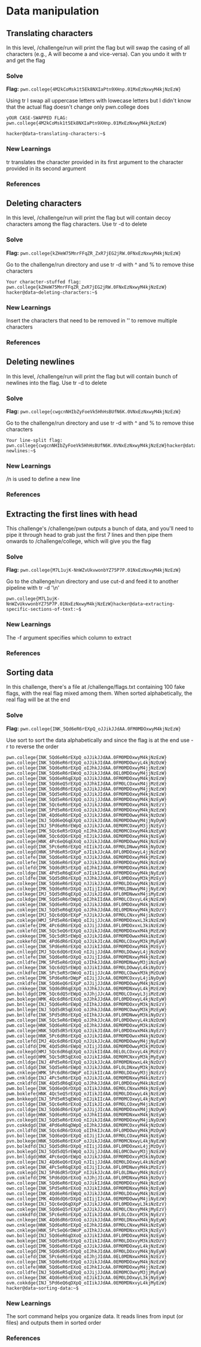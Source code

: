 # Data manipulation

## Translating characters
In this level, /challenge/run will print the flag but will swap the casing of all characters (e.g., A will become a and vice-versa). Can you undo it with tr and get the flag

### Solve
**Flag:** `pwn.college{4M2kCoMsk1t5Ek8NXIaPtn9XHnp.01MxEzNxwyM4kjNzEzW}`

Using tr I swap all uppercase letters with lowecase letters but I didn't know that the actual flag doesn't change only pwn.college does

```hacker@data~translating-characters:~$ /challenge/run | tr ABCDEFGHIJKLMNOPQRSTUVWXYZabcdefghijklmnopqrstuvwxyz abcdefghijklmnopqrstuvwxyzABCDEFGHIJKLMNOPQRSTUVWXYZ
yOUR CASE-SWAPPED FLAG:
pwn.college{4M2kCoMsk1t5Ek8NXIaPtn9XHnp.01MxEzNxwyM4kjNzEzW}

hacker@data~translating-characters:~$ 
```

### New Learnings
tr translates the character provided in its first argument to the character provided in its second argument

### References



## Deleting characters
In this level, /challenge/run will print the flag but will contain decoy characters among the flag characters. Use tr -d to delete

### Solve
**Flag:** `pwn.college{kZHeW75MnrFFqZR_ZxR7jEG2jRW.0FNxEzNxwyM4kjNzEzW}`

Go to the challenge/run directory and use tr -d with ^ and % to remove thise characters 

```hacker@data~deleting-characters:~$ /challenge/run | tr -d '^%'
Your character-stuffed flag:
pwn.college{kZHeW75MnrFFqZR_ZxR7jEG2jRW.0FNxEzNxwyM4kjNzEzW}
hacker@data~deleting-characters:~$  
```

### New Learnings
Insert the characters that need to be removed in '' to remove multiple characters

### References



## Deleting newlines
In this level, /challenge/run will print the flag but will contain bunch of newlines into the flag. Use tr -d to delete

### Solve
**Flag:** `pwn.college{cwgcnNHIbZyFoeVk5HhHsBUfN6K.0VNxEzNxwyM4kjNzEzW}`

Go to the challenge/run directory and use tr -d with ^ and % to remove thise characters 

```hacker@data~deleting-newlines:~$ /challenge/run | tr -d "\n"
Your line-split flag: pwn.college{cwgcnNHIbZyFoeVk5HhHsBUfN6K.0VNxEzNxwyM4kjNzEzW}hacker@data~deleting-newlines:~$ 
```

### New Learnings
/n is used to define a new line 

### References



## Extracting the first lines with head
This challenge's /challenge/pwn outputs a bunch of data, and you'll need to pipe it through head to grab just the first 7 lines and then pipe them onwards to /challenge/college, which will give you the flag

### Solve
**Flag:** `pwn.college{M7L1ujK-NnWZvUkvwonbYZ75P7P.01NxEzNxwyM4kjNzEzW}`

Go to the challenge/run directory and use cut-d and feed it to another pipeline with tr -d '\n'

```hacker@data~extracting-specific-sections-of-text:~$ /challenge/run | cut -d ' ' -f 2 | tr -d '\n'
pwn.college{M7L1ujK-NnWZvUkvwonbYZ75P7P.01NxEzNxwyM4kjNzEzW}hacker@data~extracting-specific-sections-of-text:~$ 
```

### New Learnings
The -f argument specifies which column to extract

### References



## Sorting data
In this challenge, there's a file at /challenge/flags.txt containing 100 fake flags, with the real flag mixed among them. When sorted alphabetically, the real flag will be at the end

### Solve
**Flag:** `pwn.college{INK_5Qd6eR6rEXpQ_oJJikJJdAA.0FM0MDOxwyM4kjNzEzW}`

Use sort to sort the data alphabetically and since the flag is at the end use -r to reverse the order
```hacker@data~sorting-data:~$ sort -r /challenge/flags.txt
pwn.college{INK_5Qd6eR6rEXpQ_oJJikJJdAA.0FM0MDOxwyM4kjNzEzW}
pwn.college{INK_5Qd6eR6rEXpQ_oJJikJIdAA.0FM0MDOwvyL4kjNzDzW}
pwn.college{INK_5Qd6eR6rEXpQ_oIJhkJJdAA.0FM0MDOxwyM4jjNzEzW}
pwn.college{INK_5Qd6eR6rEWoQ_oJJikJJdAA.0EL0MDOxwyM4jjNzEzW}
pwn.college{INK_5Qd6eR6qEXpQ_oJJikJJdAA.0FM0MDOxwyM4kjNzEzW}
pwn.college{INK_5Qd6eQ5rEXpQ_oJJhkIJdAA.0FM0LCOxwxM4jjMzEzW}
pwn.college{INK_5Qd6dR6rEXpQ_oJJikJJdAA.0FM0MDOxwyM4jjNzEzW}
pwn.college{INK_5Qd5eR6rEXpQ_oJJikJIdAA.0FM0MDOxwyM4kjNzEzW}
pwn.college{INK_5Qd5eR6rEXpQ_oJJijJJdAA.0FM0MDOxwyM4kjNzEyW}
pwn.college{INK_5Qc6eR6rEXpQ_oJJikJJdAA.0FM0MDOxwyM4kjNzEzV}
pwn.college{INK_5Pd5eR6rEXoQ_oJJikJJdAA.0FM0MDOxwyM4kjNzEzW}
pwn.college{INK_4Qd6eR6rEXpQ_oJJikJJdAA.0FM0MDOwwyM4kjNzDzW}
pwn.college{INJ_5Qd6eQ6qEXpQ_oJJikJIdAA.0EM0MDOwwyM4jjNyDyW}
pwn.college{INJ_5Pd6eR6rEWpQ_oJJikJJcAA.0EM0MCOxwyM3jjNzEyV}
pwn.college{IMK_5Qc6eR5rDXpQ_nIJhkJIdAA.0EM0MCOxwyM4kiNzEyW}
pwn.college{HNK_5Qc6dQ6rEXpQ_nIJikJJdAA.0EM0MDOxwyM4kjNzEyW}
pwn.college{HNK_4Pc6eQ6qEXoQ_oJJikJJdAA.0FM0MDOwwyM4kjNzEzW}
pwn.collegd{INK_5Pc6eR6rEXpQ_nIIikJIcAA.0FM0LDNwwyM4kjNyDzW}
pwn.collegd{HNK_5Pd6eR5rDXpP_oJIikJJcAA.0FL0MDOxwyL4jjNzEzW}
pwn.collefe{INK_5Qd6eR6rEXpQ_nJJikJJdAA.0EM0MDOxwyM4kjMzEzW}
pwn.collefe{INK_5Qd6eR6rEXpP_oJJikJJdAA.0FM0MDOxwyM4kjNzEzW}
pwn.collefd{IMK_5Qd6dR5rEXpQ_oIJhkIJdAA.0FM0MDOxwyM4kiNzEzW}
pwn.colldge{INK_4Pd5eR6qEXoP_oJIikIJcAA.0FM0MDOxwyM4kjNyEzW}
pwn.colldfe{INK_5Qd5dR6rEXpQ_nJJhkJJdAA.0FL0MDOxwyM3kjMzEyV}
pwn.colkege{INK_5Qd6eR6rEXpQ_nJJikJJcAA.0FM0LDOxwyM4kjNzEzW}
pwn.colkege{IMK_5Qd6eR6rDXpQ_oJIijIJdAA.0FM0LDNwwyM4jjNyEzW}
pwn.colkege{IMJ_5Qd5dR6qEXpQ_oJJikJIdAA.0FL0MDNwwxM4jiMyEzW}
pwn.colkdge{IMK_5Qd5eR6rDWpQ_oIJhkIIdAA.0FM0LCOxvyL4kjNzEzW}
pwn.coklege{INK_5Qd6eR6rDXpQ_oJJikJJdAA.0FL0MDOxwyM4kjNzEzW}
pwn.coklege{INJ_5Qd5eR6qEXpQ_oJJhkJJdAA.0EL0MDNxwyM4kjNzDzV}
pwn.coklege{IMJ_5Qc6dQ6rEXpP_nJJikJJcAA.0FM0LCNxvyM4jiNzDzW}
pwn.coklege{HMJ_5Pd5eR6rEWpQ_oIJijJJcAA.0FM0MDOxwxL3kiNzEzW}
pwn.coklefe{IMK_4Pc6dR6rEXpQ_oJJijJJdAA.0FL0MDOxvxL3kiNzEzW}
pwn.coklefd{INK_5Qc5eQ6rEXpQ_oJJikJJdAA.0EM0MDOxwxM4kjMzEzW}
pwn.cokkege{IMK_5Qc5dR5rEWpQ_oJJikJIdAA.0FM0MDOwwxM4kiNzEzW}
pwn.cokkefd{INK_4Pd6dR6rEXpQ_oJJikJIcAA.0EM0LCOxwyM3kjMyEyW}
pwn.cnllege{INK_5Pd6eR6rEXpQ_oJJikIJdAA.0FM0MDOxwyM4kjMzEyV}
pwn.cnllegd{IMJ_5Qc6dQ6rEXoQ_nIJijJJdAA.0FM0LDOwwyL4jjNzDzW}
pwn.cnllefe{INK_5Qd6eR6rDXpQ_oJJijIJdAA.0FM0MDNxwyM4kjNzEzW}
pwn.cnlldfe{IMK_5Pd5eR6rDXpQ_oJIhkJJdAA.0FM0MDNwwyM3jiNzEyW}
pwn.cnlkege{INK_5Qc6dQ5rEWpQ_oJJikIJdAA.0FM0LDOwwyL4kiNyDzV}
pwn.cnlkdfe{INK_5Pc5eR5rDWoQ_oJIijJJcAA.0FM0LCOwwxM3kjMzDzW}
pwn.cnklege{IMK_5Pd6eR6rDWpP_oIJijJJcAA.0EM0MCOxvyL4jiNyDyW}
pwn.cnkldfe{INK_5Qd6eQ6rEXpP_oJJijJJdAA.0FM0MDOwwyM4kjNzEzW}
pwn.cnkkege{INK_5Qd6dR6qEXpQ_nJJhkJJcAA.0EM0MDNxwyL4kjMzEzW}
pwn.bolldgd{IMK_5Qc6dQ5rEWpQ_oJJhjJJcAA.0EM0LCOxwyL3jiMzEzW}
pwn.boklege{HMK_4Qc6dR6rEXoQ_oJJhkJJdAA.0FL0MDOxwyL4kjNzEyW}
pwn.bnllege{INJ_5Qd6eR6rEWpQ_nIIhkJJdAA.0FM0MDOxvyM3kjNzEzV}
pwn.bnllege{INJ_5Qd5dR5qEXoQ_oJJhkJJdAA.0FM0MCOwwyM3kjMzEyW}
pwn.bnlldfe{INK_5Pd5dR6rEXpQ_oIIhkJJcAA.0FL0MDNwwyM3kiNyDzV}
pwm.college{INK_5Qc5eR6rEWpQ_oJJhkJJcAA.0FL0MDOwvyL4kiNzDzW}
pwm.college{HNK_5Qd6eR6rEXpQ_oIJhkJJdAA.0EM0MDOxwyM3kiNzEzW}
pwm.college{HNK_5Qd5dR5rEXpQ_oJJikJIdAA.0FL0MDOxwxM4kiNyEzV}
pwm.college{HNK_5Pc6dR6rEXpQ_oJJikJIdAA.0FM0MDOwvxM4kjNzDzW}
pwm.collefd{IMJ_4Qc6dR6rEXpQ_nJJikJJcAA.0EM0MDOwwyM4jjNyEzW}
pwm.colldfd{IMK_4Qd5dR6rEWpQ_nJIijJIdAA.0EM0MDOwwyM3kjMzDzW}
pwm.colkegd{HMJ_5Qc6dR6qEXpQ_oJJikIIdAA.0EL0LCOxvyL4kjMzEzV}
pwm.cnllegd{HMK_5Qc5dR5qEXoQ_oJJikIJdAA.0EM0MCNxvyM3kjMyEyW}
pwm.cnlldge{INJ_4Pd5eR6rEXpQ_oJJikJJcAA.0FM0MDNxwxL4kjNzDzV}
pwm.cnlldgd{INK_5Qd5eR6rEWpQ_nJJikJJdAA.0FL0LDNxwyM3kjNzDzW}
pwm.cnklege{HMK_5Pc6dR6rDWpP_oIJikIIcAA.0FM0LDOxwyM3jjNzEzV}
pwm.cnkldge{INJ_4Pc5eR6rEXpQ_nJJikJIcAA.0EM0MDNxwyM4kiNzEzV}
pwm.cnkldfd{INK_4Qd5dR6qEXpQ_oJJhkJJdAA.0FL0MDOxwyM4kiNzEzW}
pwm.bollege{INK_5Qd6eQ6rDXpQ_oJIikJJdAA.0EM0LCNxwxM4kjNzEyW}
pwm.boklefe{HNK_4Qc5eQ5rEXpQ_oJIikJIdAA.0EM0LDOxwyL4kjNzEzW}
pwm.bnkkegd{INJ_5Pd5eR5qEWoQ_nIJikIIcAA.0FM0MCOxwyL4kjNzEyW}
pvn.colldge{INK_5Qc6eR6rEXoQ_oJIikJIcAA.0FM0LCOxwyM4jiNzEzW}
pvn.colldge{INJ_5Qd6dR6rEXpP_oJJijJIcAA.0EM0MDOxwxM4jjNzDyW}
pvn.colldge{HNK_5Qd6eR6rDXpQ_oJJhkIIdAA.0EM0MDNxwxM4kjNzEyW}
pvn.colkegd{INJ_5Qd5eR6rEXoQ_nIJikJIdAA.0FM0MDOxwyM4jiNyDzW}
pvn.cokkdgd{INK_4Pd6eR6qDWpQ_oIJhkJJdAA.0EM0MCOxvyM4kjNzDzW}
pvn.cnlldfd{INK_5Qc6dR6rDXoQ_oIIhkIJcAA.0FL0MDOwvyM4kjMzDyW}
pvn.bollege{INK_5Qd6eQ6rEXpQ_oIJijIJcAA.0FM0LCOxwyM4kjNzEyW}
pvn.bolkege{HNK_5Qd6eR6rEXoP_oJJikJJdAA.0FM0MCNxwyL4kjNyEzW}
pvn.bolkdfd{INJ_5Qd5dR6rDXpQ_nIIijJIdAA.0FL0MDOxwxL4jjMzDyV}
pvn.boklegd{INJ_5Qd5dQ5rEWpQ_oJJijJJdAA.0EL0MCOwvyM3jjNzEzW}
pvn.bnlldgd{HNK_4Pc6eQ6rEWpQ_oJJikJJdAA.0FM0MDOxvyM3kiNyDzW}
pvm.college{INJ_4Qd6eQ6rEXpQ_nJIijJJdAA.0EM0LDOxwyL4kiNzEyW}
pvm.coklege{INK_4Pc5eR6qEXpQ_oIJijIJcAA.0FL0MDNwvyM4kiMzEzV}
pvm.coklegd{INJ_5Pd6dR5rDXpP_nIJikJJcAA.0FL0LDNwvyM4kjNzEzV}
pvm.coklefd{IMK_5Pd6dQ6rEXoQ_nJJhjJIcAA.0FL0MDNxwyM4kjNzDyV}
own.college{INK_5Qd6eR6rEXpQ_oJJikIJdAA.0EM0MDOxvyM4kjNzEzW}
own.college{INK_5Pd5eR6rEXoQ_nJJikIJdAA.0FM0MDNxwyM4kjNzEyW}
own.college{INK_4Qd6eR6rEWpQ_oJJikJJdAA.0FM0LDOxwyM4kjNzEzW}
own.college{IMK_4Qd6dQ6rDXpQ_oIIijIJcAA.0EM0MDOwwyM4jiNyEzW}
own.colkege{INJ_5Qc6eQ6qDXpP_oJJikJJdAA.0FL0MDOxwyL3kiNzEzV}
own.coklege{INK_5Qd6eQ5rEXpP_oJJikJJcAA.0EM0LCNxvyM4kjMyEzV}
own.cokkdfd{INK_5Pc6eR6rEXpQ_oJIikJIdAA.0FL0LCOxvyM3kjNyEzV}
own.cnlkege{INK_4Qd6dR6rDXoQ_oJJikJJdAA.0FM0LDNxwxM4kjNyEyW}
own.cnklege{HNK_5Qd6eR6rEXpQ_oIJhkJIdAA.0FM0LCNxwyM4kiNzEyW}
own.cnklege{HNK_5Pc5eQ6rDWoP_oJIhkJJcAA.0FM0MDNxvxM3kjNzEyV}
own.bollegd{INJ_5Qd6eR6qDXoQ_oJJikIJdAA.0FL0MDOxwyM4kjNzEyW}
own.boklege{INK_5Qd5eR6rEXpQ_oJIikIJdAA.0FM0LDOxvyM3kiNzDzV}
owm.collegd{IMK_5Qd6eR6rEXpQ_oJJikJJdAA.0FM0MDOxwyL4kjNzEzW}
owm.collegd{IMK_5Qd6dR5rEXpQ_oIJhkJIdAA.0FM0LDOxvyM4kjNyEyW}
owm.collefd{INK_5Pc6eR6rEXpQ_oIJhjJIdAA.0EL0MDNxwxM4kjNzEzV}
ovn.college{INK_5Qd6eR6rEXpQ_oJJikJJdAA.0EM0MDOxwyM4kjNzEzW}
ovn.collefe{HNK_5Qd6eR6rEXoQ_oIJhkIJcAA.0FM0MDOxwyM4jjNzEzW}
ovn.colldfe{INJ_5Qd6eR5qEXpQ_oJJijJJdAA.0EM0MCOwvyM3jjMyEyW}
ovn.cnlkege{INK_4Qd6eR6rEXoQ_nIJikIJcAA.0EM0LDOxwyL3kjNyEyW}
ovm.cokkdge{INJ_5Pd6eQ6qDXpQ_oIIikJJdAA.0EM0MDNxvyL4kjMyEzW}
hacker@data~sorting-data:~$ 
```

### New Learnings
The sort command helps you organize data. It reads lines from input (or files) and outputs them in sorted order

### References


